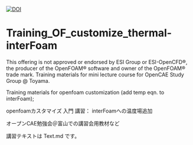 [![DOI](https://zenodo.org/badge/DOI/10.5281/zenodo.5499984.svg)](https://doi.org/10.5281/zenodo.5499984)


Training_OF_customize_thermal-interFoam
=======================================

This offering is not approved or endorsed by ESI Group or ESI-OpenCFD®, 
the producer of the OpenFOAM® software and owner of the OpenFOAM® trade mark.
Training materials for mini lecture course for OpenCAE Study Group @ Toyama.


Training materials for openfoam customization (add temp eqn. to interFoam);

openfoamカスタマイズ 入門 講習： interFoamへの温度場追加

オープンCAE勉強会＠富山での講習会用教材など

講習テキストは Text.md です。
